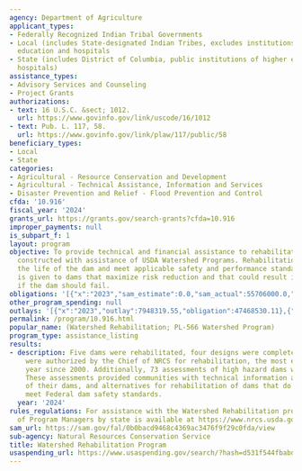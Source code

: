 ```yaml
---
agency: Department of Agriculture
applicant_types:
- Federally Recognized Indian Tribal Governments
- Local (includes State-designated Indian Tribes, excludes institutions of higher
  education and hospitals
- State (includes District of Columbia, public institutions of higher education and
  hospitals)
assistance_types:
- Advisory Services and Counseling
- Project Grants
authorizations:
- text: 16 U.S.C. &sect; 1012.
  url: https://www.govinfo.gov/link/uscode/16/1012
- text: Pub. L. 117, 58.
  url: https://www.govinfo.gov/link/plaw/117/public/58
beneficiary_types:
- Local
- State
categories:
- Agricultural - Resource Conservation and Development
- Agricultural - Technical Assistance, Information and Services
- Disaster Prevention and Relief - Flood Prevention and Control
cfda: '10.916'
fiscal_year: '2024'
grants_url: https://grants.gov/search-grants?cfda=10.916
improper_payments: null
is_subpart_f: 1
layout: program
objective: To provide technical and financial assistance to rehabilitate dams originally
  constructed with assistance of USDA Watershed Programs. Rehabilitation must extend
  the life of the dam and meet applicable safety and performance standards. Priority
  is given to dams that maximize risk reduction and that could result in loss of life
  if the dam should fail.
obligations: '[{"x":"2023","sam_estimate":0.0,"sam_actual":55706000.0,"usa_spending_actual":55514630.88},{"x":"2024","sam_estimate":0.0,"sam_actual":19703000.0,"usa_spending_actual":9892292.02},{"x":"2025","sam_estimate":0.0,"sam_actual":13810000.0,"usa_spending_actual":304166.95}]'
other_program_spending: null
outlays: '[{"x":"2023","outlay":7948319.55,"obligation":47468530.11},{"x":"2024","outlay":1165198.51,"obligation":4262895.43},{"x":"2025","outlay":80999.86,"obligation":382376.0}]'
permalink: /program/10.916.html
popular_name: (Watershed Rehabilitation; PL-566 Watershed Program)
program_type: assistance_listing
results:
- description: Five dams were rehabilitated, four designs were completed, and 24 plans
    were authorized by the Chief of NRCS for rehabilitation, the most ever in a single
    year since 2000. Additionally, 73 assessments of high hazard dams were funded.
    These assessments provided communities with technical information about the condition
    of their dams, and alternatives for rehabilitation of dams that do not currently
    meet Federal dam safety standards.
  year: '2024'
rules_regulations: For assistance with the Watershed Rehabilitation program, a list
  of Program Managers by state is available at https://www.nrcs.usda.gov/programs-initiatives/watershed-programs/nrcs-state-watershed-program-managers.
sam_url: https://sam.gov/fal/0b0bacd9468c4369ac3476f9f29c0fda/view
sub-agency: Natural Resources Conservation Service
title: Watershed Rehabilitation Program
usaspending_url: https://www.usaspending.gov/search/?hash=d531f544fbabda312c75daf150a967d5
---
```


